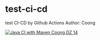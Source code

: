 # test-ci-cd
test CI-CD by Github Actions
Author: Coong

[![Java CI with Maven Coong DZ 14](https://github.com/congtranh1409/test-ci-cd/actions/workflows/maven.yml/badge.svg?branch=main)](https://github.com/congtranh1409/test-ci-cd/actions/workflows/maven.yml)
